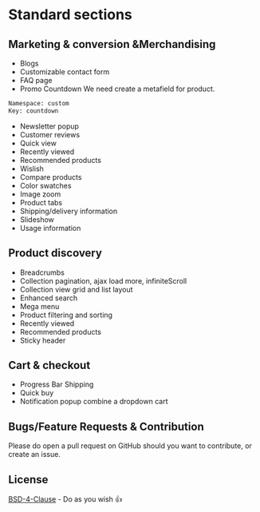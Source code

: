 # Standard sections

## Marketing & conversion &Merchandising

* Blogs
* Customizable contact form
* FAQ page
* Promo Countdown
We need create a metafield  for product.
```bash
Namespace: custom
Key: countdown
```
* Newsletter popup
* Customer reviews
* Quick view
* Recently viewed
* Recommended products
* Wislish
* Compare products
* Color swatches
* Image zoom
* Product tabs
* Shipping/delivery information
* Slideshow
* Usage information

## Product discovery

* Breadcrumbs
* Collection pagination, ajax load more, infiniteScroll
* Collection view grid and list layout
* Enhanced search
* Mega menu
* Product filtering and sorting
* Recently viewed
* Recommended products
* Sticky header
 
## Cart & checkout
 
* Progress Bar Shipping
* Quick buy
* Notification popup combine a dropdown cart

## Bugs/Feature Requests & Contribution

Please do open a pull request on GitHub should you want to contribute, or create an issue.

## License
[BSD-4-Clause](http://directory.fsf.org/wiki/License:BSD_4Clause) - Do as you wish 👍